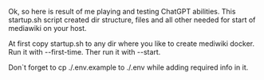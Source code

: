Ok, so here is result of me playing and testing ChatGPT abilities. This startup.sh script created dir structure, files and all other needed for start of mediawiki on your host.

At first copy startup.sh to any dir where you like to create mediwiki docker. 
Run it with --first-time. 
Ther run it with --start.

Don`t forget to cp ./.env.example to ./.env while adding required info in it.
